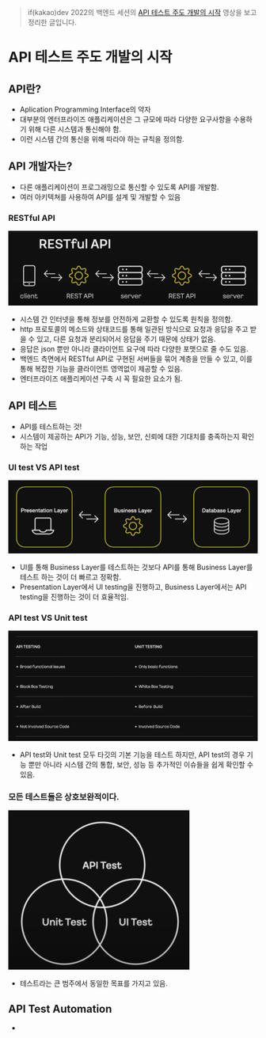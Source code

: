 > if(kakao)dev 2022의 백엔드 세션의 [API 테스트 주도 개발의 시작](https://if.kakao.com/2022/session/24) 영상을 보고 정리한 글입니다.
# API 테스트 주도 개발의 시작
## API란?
- Aplication Programming Interface의 약자
- 대부분의 엔터프라이즈 애플리케이션은 그 규모에 따라 다양한 요구사항을 수용하기 위해 다른 시스템과 통신해야 함.
- 이런 시스템 간의 통신을 위해 따라야 하는 규칙을 정의함.
## API 개발자는?
- 다른 애플리케이션이 프로그래밍으로 통신할 수 있도록 API를 개발함.
- 여러 아키텍쳐를 사용하여 API를 설계 및 개발할 수 있음

### RESTful API
![if(kakao) back api_testing1](../images/if(kakao)_back_api_testing1.png)
- 시스템 간 인터넷을 통해 정보를 안전하게 교환할 수 있도록 원칙을 정의함.
- http 프로토콜의 메소드와 상태코드를 통해 일관된 방식으로 요청과 응답을 주고 받을 수 있고, 다른 요청과 분리되어서 응답을 주기 때문에 상태가 없음.
- 응답은 json 뿐만 아니라 클라이언트 요구에 따라 다양한 포맷으로 줄 수도 있음.
- 백엔드 측면에서 RESTful API로 구현된 서버들을 묶어 계층을 만들 수 있고, 이를 통해 복잡한 기능을 클라이언트 영역없이 제공할 수 있음.
- 엔터프라이즈 애플리케이션 구축 시 꼭 필요한 요소가 됨.

## API 테스트
- API를 테스트하는 것!
- 시스템이 제공하는 API가 기능, 성능, 보안, 신뢰에 대한 기대치를 충족하는지 확인하는 작업


### UI test VS API test
![if(kakao) back api_testing2](../images/if(kakao)_back_api_testing2.png)
- UI를 통해 Business Layer를 테스트하는 것보다 API를 통해 Business Layer를 테스트 하는 것이 더 빠르고 정확함.
- Presentation Layer에서 UI testing을 진행하고, Business Layer에서는 API testing을 진행하는 것이 더 효율적임.

### API test VS Unit test
![if(kakao) back api_testing3](../images/if(kakao)_back_api_testing3.png)
- API test와 Unit test 모두 타깃의 기본 기능을 테스트 하지만, API test의 경우 기능 뿐만 아니라 시스템 간의 통합, 보안, 성능 등 추가적인 이슈들을 쉽게 확인할 수 있음.

### 모든 테스트들은 상호보완적이다.
![if(kakao) back api_testing4](../images/if(kakao)_back_api_testing4.png)
- 테스트라는 큰 범주에서 동일한 목표를 가지고 있음.

## API Test Automation
- 